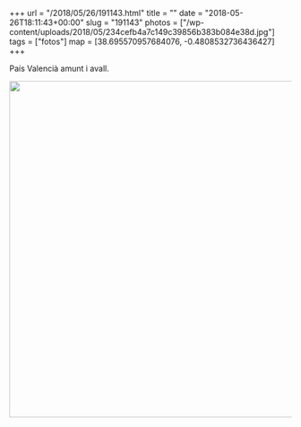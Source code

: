 +++
url = "/2018/05/26/191143.html"
title = ""
date = "2018-05-26T18:11:43+00:00"
slug = "191143"
photos = ["/wp-content/uploads/2018/05/234cefb4a7c149c39856b383b084e38d.jpg"]
tags = ["fotos"]
map = [38.695570957684076, -0.4808532736436427]
+++

País Valencià amunt i avall.

<img src="/wp-content/uploads/2018/05/234cefb4a7c149c39856b383b084e38d.jpg" width="600" height="600" />
